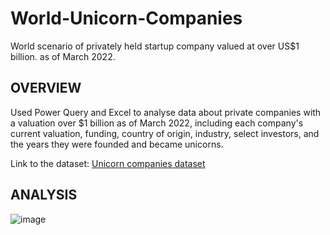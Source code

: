 # World-Unicorn-Companies
World scenario of privately held startup company valued at over US$1 billion. as of March 2022.

## OVERVIEW
Used Power Query and Excel to analyse data about private companies with a valuation over $1 billion as of March 2022, including each company's current valuation, funding, country of origin, industry, select investors, and the years they were founded and became unicorns.

Link to the dataset: [Unicorn companies dataset](https://app.mavenanalytics.io/datasets?search=unicorn)

## ANALYSIS
![image](https://github.com/PatrickNAquino/World-Unicorn-Companies/assets/118391206/46d50394-a418-40c5-a746-0646f992ee05)
